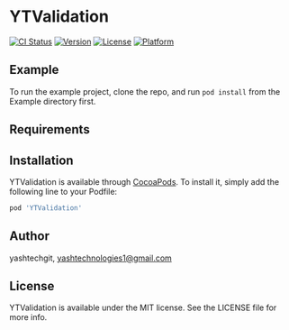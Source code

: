 # YTValidation

[![CI Status](https://img.shields.io/travis/yashtechgit/YTValidation.svg?style=flat)](https://travis-ci.org/yashtechgit/YTValidation)
[![Version](https://img.shields.io/cocoapods/v/YTValidation.svg?style=flat)](https://cocoapods.org/pods/YTValidation)
[![License](https://img.shields.io/cocoapods/l/YTValidation.svg?style=flat)](https://cocoapods.org/pods/YTValidation)
[![Platform](https://img.shields.io/cocoapods/p/YTValidation.svg?style=flat)](https://cocoapods.org/pods/YTValidation)

## Example

To run the example project, clone the repo, and run `pod install` from the Example directory first.

## Requirements

## Installation

YTValidation is available through [CocoaPods](https://cocoapods.org). To install
it, simply add the following line to your Podfile:

```ruby
pod 'YTValidation'
```

## Author

yashtechgit, yashtechnologies1@gmail.com

## License

YTValidation is available under the MIT license. See the LICENSE file for more info.
